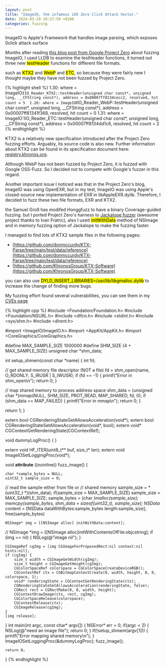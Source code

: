 ```yaml
---
layout: post
title: "ImageIO, the infamous iOS Zero Click Attack Vector."
date: 2024-03-29 10:27:59 +0100
categories: fuzzing
---
```


ImageIO is Apple's Framework that handles image parsing, which exposes 0click attack surface

Months after reading [this blog post from Google Project Zero](https://googleprojectzero.blogspot.com/2020/04/fuzzing-imageio.html) about fuzzing ImageIO, I used LLDB to examine the testHeader functions, it turned out three new <mark>testHeader</mark> functions for different file formats.

such as <mark>KTX2</mark> and <mark>WebP</mark> and <mark>ETC</mark>, so because they were fairly new I thought maybe they have not been fuzzed by Project Zero.

{% highlight shell %}
1.30: where = ImageIO`IIO_Reader_KTX2::testHeader(unsigned char const*, unsigned long, __CFString const*), address = 0x00007ff8134cecc2, resolved, hit count = 5 
1.26: where = ImageIO`IIO_Reader_WebP::testHeader(unsigned char const*, unsigned long, __CFString const*), address = 0x00007ff81341f368, resolved, hit count = 0 
1.31: where = ImageIO`IIO_Reader_ETC::testHeader(unsigned char const*, unsigned long, __CFString const*), address = 0x00007ff8134dd1c6, resolved, hit count = 2
{% endhighlight %}



KTX2 is a relatively new specification introduced after the Project Zero fuzzing efforts. Arguably, its source code is also new. Further information about KTX2 can be found in its specification document here: [registry.khronos.org](https://registry.khronos.org/KTX/specs/2.0/ktxspec_v2.html).

Although WebP has not been fuzzed by Project Zero, it is fuzzed with Google OSS-Fuzz. So I decided not to compete with Google's fuzzer in this regard.

Another important issue I noticed was that in the Project Zero's blog, ImageIO was using OpenEXR, but in my test, ImageIO was using Apple's closed-source new implementation of EXR in libAppleEXR.dylib. Therefore, I decided to fuzz these two file formats, EXR and KTX2.

the Samuel Groß has modifed Honggfuzz to have a binary Coverage-guided fuzzing. but I ported Project Zero's harness to [Jackalope fuzzer](https://github.com/googleprojectzero/Jackalope) (awesome project thanks to Ivan Fratric), also I used  <mark>initWithData</mark> method of NSImage and in memory fuzzing option of Jackalope to make the fuzzing faster. 

I managed to find lots of KTX2 sample files in the following pages:
- [https://github.com/donmccurdy/KTX-Parse/tree/main/test/data/reference](https://github.com/donmccurdy/KTX-Parse/tree/main/test/data/reference)
- [https://github.com/KhronosGroup/KTX-Software](https://github.com/KhronosGroup/KTX-Software)


you can also use <mark>DYLD_INSERT_LIBRARIES=/usr/lib/libgmalloc.dylib</mark> to increase the change of finding more bugs.  

My fuzzing effort found several vulnerabilities, you can see them in my [CVEs page](https://r00tkitsmm.github.io/fuzzing/2024/03/27/CVEs.html)



{% highlight cpp %}
#include <Foundation/Foundation.h>
#include <Foundation/NSURL.h>
#include <dlfcn.h>
#include <stdint.h>
#include <sys/shm.h>
#include <dirent.h>

#import <ImageIO/ImageIO.h>
#import <AppKit/AppKit.h>
#import <CoreGraphics/CoreGraphics.h>


#define MAX_SAMPLE_SIZE 1000000
#define SHM_SIZE (4 + MAX_SAMPLE_SIZE)
unsigned char *shm_data;

int setup_shmem(const char *name)
{
  int fd;

  // get shared memory file descriptor (NOT a file)
  fd = shm_open(name, O_RDONLY, S_IRUSR | S_IWUSR);
  if (fd == -1)
  {
    printf("Error in shm_open\n");
    return 0;
  }

  // map shared memory to process address space
  shm_data = (unsigned char *)mmap(NULL, SHM_SIZE, PROT_READ, MAP_SHARED, fd, 0);
  if (shm_data == MAP_FAILED)
  {
    printf("Error in mmap\n");
    return 0;
  }

  return 1;
}


extern bool CGRenderingStateGetAllowsAcceleration(void*);
extern bool CGRenderingStateSetAllowsAcceleration(void*, bool);
extern void* CGContextGetRenderingState(CGContextRef);

void dummyLogProc() { }

extern void HF_ITER(uint8_t** buf, size_t* len);
extern void ImageIOSetLoggingProc(void*);


void __attribute__ ((noinline)) fuzz_image() {

    char *sample_bytes = NULL;
    uint32_t sample_size = 0;
  
  // read the sample either from file or
  // shared memory
    sample_size = *(uint32_t *)(shm_data);
    if(sample_size > MAX_SAMPLE_SIZE) sample_size = MAX_SAMPLE_SIZE;
    sample_bytes = (char *)malloc(sample_size);
    memcpy(sample_bytes, shm_data + sizeof(uint32_t), sample_size);
    NSData* content = [NSData dataWithBytes:sample_bytes length:sample_size];
    free(sample_bytes)
    
    NSImage* img = [[NSImage alloc] initWithData:content];
    
   // NSImage *img = [[NSImage alloc]initWithContentsOfFile:objcstring];
    if (img == nil) {
        NSLog(@"image nil");
    }
    
    CGImageRef cgImg = [img CGImageForProposedRect:nil context:nil hints:nil];
    if (cgImg) {
        size_t width = CGImageGetWidth(cgImg);
        size_t height = CGImageGetHeight(cgImg);
        CGColorSpaceRef colorspace = CGColorSpaceCreateDeviceRGB();
        CGContextRef ctx = CGBitmapContextCreate(0, width, height, 8, 0, colorspace, 1);
        void* renderingState = CGContextGetRenderingState(ctx);
        CGRenderingStateSetAllowsAcceleration(renderingState, false);
        CGRect rect = CGRectMake(0, 0, width, height);
        CGContextDrawImage(ctx, rect, cgImg);
        CGColorSpaceRelease(colorspace);
        CGContextRelease(ctx);
        CGImageRelease(cgImg);
    }
    [img release];
}
int main(int argc, const char* argv[]) {
    NSError* err = 0;
    if(argc < 2) {
        NSLog(@"need an image file");
        return 0;
    }
    if(!setup_shmem(argv[1])) {
      printf("Error mapping shared memory\n");
    }
    ImageIOSetLoggingProc(&dummyLogProc);
    fuzz_image();

    return 0;
}
{% endhighlight %}


[jekyll-docs]: https://jekyllrb.com/docs/home
[jekyll-gh]:   https://github.com/jekyll/jekyll
[jekyll-talk]: https://talk.jekyllrb.com/




